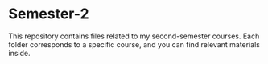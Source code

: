 # Semester-2

This repository contains files related to my second-semester courses. Each folder corresponds to a specific course, and you can find relevant materials inside.



